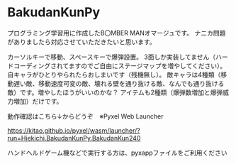 # BakudanKunPy

プログラミング学習用に作成したB〇MBER MANオマージュです。
ナニカ問題がありましたら対応させていただきたいと思います。

カーソルキーで移動、スペースキーで爆弾設置。
3面しか実装してません（ハードコーディングされてますのでご自由にステージマップを増やしてください）。
自キャラがひとりやられたらおしまいです（残機無し）。
敵キャラは4種類（移動遅い敵、移動速度可変の敵、壊れる壁を通り抜ける敵、なんでも通り抜ける敵）です。増やしたほうがいいのかな？
アイテムも2種類（爆弾数増加と爆弾威力増加）だけです。


動作確認はこちら↓からどうぞ　※Pyxel Web Launcher

https://kitao.github.io/pyxel/wasm/launcher/?run=Hiekichi.BakudanKunPy.BakudanKun240


ハンドヘルドゲーム機などで実行する方は、pyxappファイルをご利用ください


